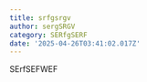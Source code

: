 ```yaml
---
title: srfgsrgv
author: sergSRGV
category: SERfgSERF
date: '2025-04-26T03:41:02.017Z'
---
```

SErfSEFWEF
